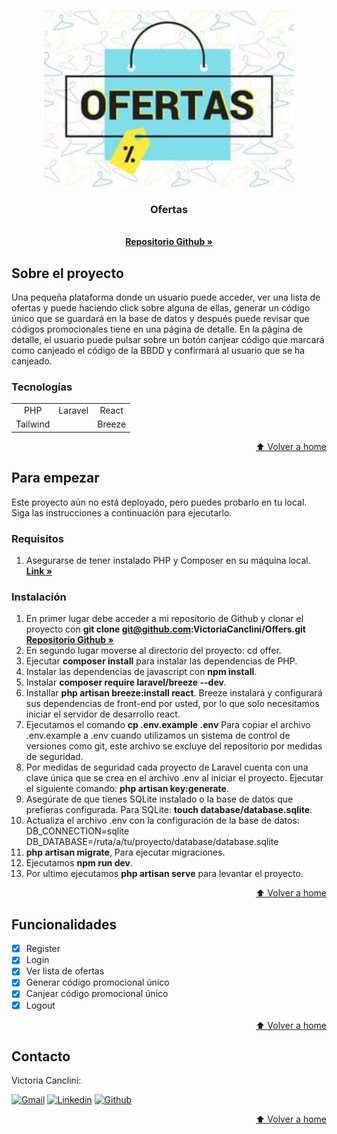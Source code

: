 <a name="home"></a>

<!-- INTRODUCCIÓN -->

<div align="center">
  <a href="#">
    <img src="/public/img/ofertas.jpg" alt="Logo" width="400">
  </a>

  <p align="center">
    <h3 align="center">Ofertas</h3>
    <br />
    <a href="https://github.com/VictoriaCanclini/Offers"><strong>Repositorio Github »</strong></a>
  </p>
</div>

<!-- SOBRE EL PROYECTO -->

## Sobre el proyecto

Una pequeña plataforma donde un usuario puede acceder, ver una lista de ofertas y puede haciendo click sobre alguna de ellas, generar un código único que se guardará en la base de datos y después puede revisar que códigos promocionales tiene en una página de detalle. En la página de detalle, el usuario puede pulsar sobre un botón canjear código que marcará como canjeado el código de la BBDD y confirmará al usuario que se ha canjeado.

### Tecnologías

|          |         |        |
| :------: | :-----: | :----: |
|   PHP    | Laravel | React  |
| Tailwind |         | Breeze |

<p align="right"><a href="#home">⬆ Volver a home</a></p>

<!-- PARA EMPEZAR -->

## Para empezar

Este proyecto aún no está deployado, pero puedes probarlo en tu local. Siga las instrucciones a continuación para ejecutarlo.

### Requisitos

1. Asegurarse de tener instalado PHP y Composer en su máquina local.
   <a href="https://herd.laravel.com"><strong>Link »</strong></a>

### Instalación

1. En primer lugar debe acceder a mi repositorio de Github y clonar el proyecto con **git clone git@github.com:VictoriaCanclini/Offers.git**
   <br />
   <a href="https://github.com/VictoriaCanclini/Offers"><strong>Repositorio Github »</strong></a>
2. En segundo lugar moverse al directorio del proyecto: cd offer.
3. Ejecutar **composer install** para instalar las dependencias de PHP.
4. Instalar las dependencias de javascript con **npm install**.
5. Instalar **composer require laravel/breeze --dev**.
6. Installar **php artisan breeze:install react**. Breeze instalará y configurará sus dependencias de front-end por usted, por lo que solo necesitamos iniciar el servidor de desarrollo react.
7. Ejecutamos el comando **cp .env.example .env** Para copiar el archivo .env.example a .env
   cuando utilizamos un sistema de control de versiones como git, este archivo se excluye del repositorio por medidas de seguridad.
8. Por medidas de seguridad cada proyecto de Laravel cuenta con una clave única que se crea en el archivo .env al iniciar el proyecto. Ejecutar el siguiente comando: **php artisan key:generate**.
9. Asegúrate de que tienes SQLite instalado o la base de datos que prefieras configurada. Para SQLite: **touch database/database.sqlite**.
10. Actualiza el archivo .env con la configuración de la base de datos: DB_CONNECTION=sqlite
    DB_DATABASE=/ruta/a/tu/proyecto/database/database.sqlite
11. **php artisan migrate**, Para ejecutar migraciones.
12. Ejecutamos **npm run dev**.
13. Por ultimo ejecutamos **php artisan serve** para levantar el proyecto.

<p align="right"><a href="#home">⬆ Volver a home</a></p>

<!-- FUNCTIONALITIES -->

## Funcionalidades

-   [x] Register
-   [x] Login
-   [x] Ver lista de ofertas
-   [x] Generar código promocional único
-   [x] Canjear código promocional único
-   [x] Logout

<p align="right"><a href="#home">⬆ Volver a home</a></p>

<!-- CONTACTO -->

## Contacto

<p align="left">

  <p>Victoria Canclini:</p>
  <a href="mailto:vikicanclini@gmail.com" target="_blank" rel="noopener noreferrer">
    <img alt="Gmail" title="gmail" src="https://custom-icon-badges.demolab.com/badge/-vikicanclini@gmail.com-red?style=for-the-badge&logo=mention&logoColor=white"/></a>
  <a href="www.linkedin.com/in/victoriacanclini" target="_blank" rel="noopener noreferrer">
    <img alt="Linkedin" title="linkedin" src="https://custom-icon-badges.demolab.com/badge/-Linkedin-blue?style=for-the-badge&logoColor=white&logo=linkedin"/></a>
  <a href="https://github.com/VictoriaCanclini" target="_blank" rel="noopener noreferrer">
    <img alt="Github" title="Github" src="https://custom-icon-badges.demolab.com/badge/-Github-grey?style=for-the-badge&logoColor=white&logo=github"/></a>

</p>

<p align="right"><a href="#home">⬆ Volver a home</a></p>
